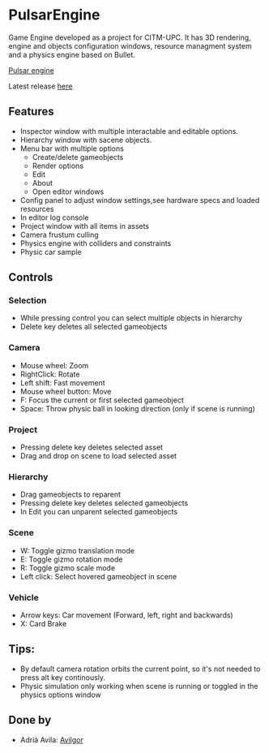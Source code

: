 # PulsarEngine
Game Engine developed as a project for CITM-UPC. It has 3D rendering, engine and objects configuration windows, 
resource managment system and a physics engine based on Bullet. 

[Pulsar engine](https://github.com/Avilgor/PulsarEngine)

Latest release [here](https://github.com/Avilgor/PulsarEngine/releases)

## Features

* Inspector window with multiple interactable and editable options.
* Hierarchy window with sacene objects.
* Menu bar with multiple options
  * Create/delete gameobjects 
  * Render options
  * Edit
  * About 
  * Open editor windows
* Config panel to adjust window settings,see hardware specs and loaded resources
* In editor log console
* Project window with all items in assets
* Camera frustum culling
* Physics engine with colliders and constraints
* Physic car sample

## Controls

### Selection
* While pressing control you can select multiple objects in hierarchy
* Delete key deletes all selected gameobjects

### Camera
* Mouse wheel: Zoom
* RightClick: Rotate
* Left shift: Fast movement
* Mouse wheel button: Move
* F: Focus the current or first selected gameobject
* Space: Throw physic ball in looking direction (only if scene is running)

### Project
* Pressing delete key deletes selected asset
* Drag and drop on scene to load selected asset

### Hierarchy
* Drag gameobjects to reparent
* Pressing delete key deletes selected gameobjects
* In Edit you can unparent selected gameobjects

### Scene
* W: Toggle gizmo translation mode
* E: Toggle gizmo rotation mode
* R: Toggle gizmo scale mode
* Left click: Select hovered gameobject in scene

### Vehicle
* Arrow keys: Car movement (Forward, left, right and backwards)
* X: Card Brake

## Tips: 
* By default camera rotation orbits the current point, so it's not needed to press alt key continously.
* Physic simulation only working when scene is running or toggled in the physics options window

## Done by
* Adrià Avila: [Avilgor](https://github.com/Avilgor)

